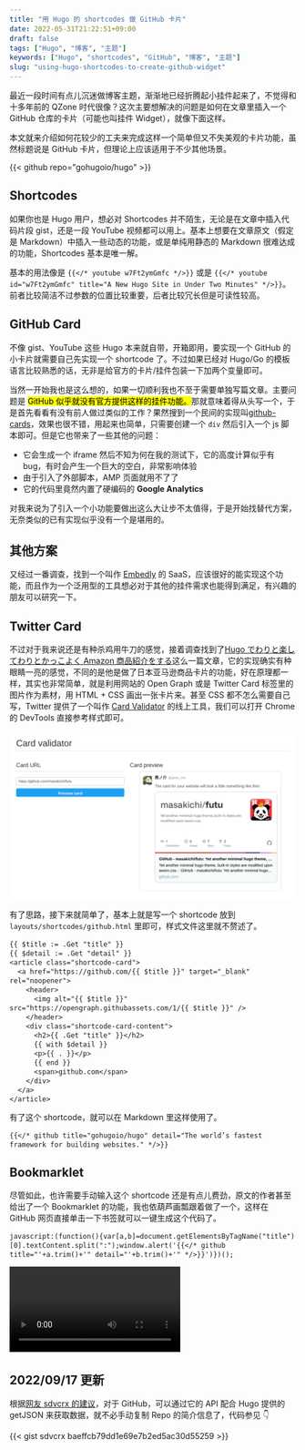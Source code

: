 ```yaml
---
title: "用 Hugo 的 shortcodes 做 GitHub 卡片"
date: 2022-05-31T21:22:51+09:00
draft: false
tags: ["Hugo", "博客", "主题"]
keywords: ["Hugo", "shortcodes", "GitHub", "博客", "主题"]
slug: "using-hugo-shortcodes-to-create-github-widget"
---
```


最近一段时间有点儿沉迷做博客主题，渐渐地已经折腾起小挂件起来了，不觉得和十多年前的 QZone 时代很像？这次主要想解决的问题是如何在文章里插入一个 GitHub 仓库的卡片（可能也叫挂件 Widget），就像下面这样。

本文就来介绍如何花较少的工夫来完成这样一个简单但又不失美观的卡片功能，虽然标题说是 GitHub 卡片，但理论上应该适用于不少其他场景。

{{< github repo="gohugoio/hugo" >}}

<!--more-->

## Shortcodes

如果你也是 Hugo 用户，想必对 Shortcodes 并不陌生，无论是在文章中插入代码片段 gist，还是一段 YouTube 视频都可以用上。基本上想要在文章原文（假定是 Markdown）中插入一些动态的功能，或是单纯用静态的 Markdown 很难达成的功能，Shortcodes 基本是唯一解。

基本的用法像是 `{{</* youtube w7Ft2ymGmfc */>}}` 或是 `{{</* youtube id="w7Ft2ymGmfc" title="A New Hugo Site in Under Two Minutes" */>}}`。前者比较简洁不过参数的位置比较重要，后者比较冗长但是可读性较高。

## GitHub Card

不像 gist、YouTube 这些 Hugo 本来就自带，开箱即用，要实现一个 GitHub 的小卡片就需要自己先实现一个 shortcode 了。不过如果已经对 Hugo/Go 的模板语言比较熟悉的话，无非是给官方的卡片/挂件包装一下加两个变量即可。

当然一开始我也是这么想的，如果一切顺利我也不至于需要单独写篇文章。主要问题是 <mark>GitHub 似乎就没有官方提供这样的挂件功能。</mark>那就意味着得从头写一个，于是首先看看有没有前人做过类似的工作？果然搜到一个民间的实现叫[github-cards](https://github.com/lepture/github-cards)，效果也很不错，用起来也简单，只需要创建一个 `div` 然后引入一个 js 脚本即可。但是它也带来了一些其他的问题：

- 它会生成一个 iframe 然后不知为何在我的测试下，它的高度计算似乎有 bug，有时会产生一个巨大的空白，非常影响体验
- 由于引入了外部脚本，AMP 页面就用不了了
- 它的代码里竟然内置了硬编码的 **Google Analytics**

对我来说为了引入一个小功能要做出这么大让步不太值得，于是开始找替代方案，无奈类似的已有实现似乎没有一个是堪用的。

## 其他方案

又经过一番调查，找到一个叫作 [Embedly](https://embed.ly/) 的 SaaS，应该很好的能实现这个功能，而且作为一个泛用型的工具想必对于其他的挂件需求也能得到满足，有兴趣的朋友可以研究一下。

## Twitter Card

不过对于我来说还是有种杀鸡用牛刀的感觉，接着调查找到了[Hugo でわりと楽してわりとかっこよく Amazon 商品紹介をする](https://yusukebe.com/posts/2020/amazon-shortcode/)这么一篇文章，它的实现确实有种眼睛一亮的感觉，不同的是他是做了日本亚马逊商品卡片的功能，好在原理都一样，其实也非常简单，就是利用网站的 Open Graph 或是 Twitter Card 标签里的图片作为素材，用 HTML + CSS 画出一张卡片来。甚至 CSS 都不怎么需要自己写，Twitter 提供了一个叫作 [Card Validator](https://cards-dev.twitter.com/validator) 的线上工具，我们可以打开 Chrome 的 DevTools 直接参考样式即可。

![Twitter Card Validator](twitter_card_validator.png)

有了思路，接下来就简单了，基本上就是写一个 shortcode 放到 `layouts/shortcodes/github.html` 里即可，样式文件这里就不赘述了。

```go-html-template
{{ $title := .Get "title" }}
{{ $detail := .Get "detail" }}
<article class="shortcode-card">
  <a href="https://github.com/{{ $title }}" target="_blank" rel="noopener">
    <header>
      <img alt="{{ $title }}" src="https://opengraph.githubassets.com/1/{{ $title }}" />
    </header>
    <div class="shortcode-card-content">
      <h2>{{ .Get "title" }}</h2>
      {{ with $detail }}
      <p>{{ . }}</p>
      {{ end }}
      <span>github.com</span>
    </div>
  </a>
</article>
```

有了这个 shortcode，就可以在 Markdown 里这样使用了。

```go-html-template
{{</* github title="gohugoio/hugo" detail="The world’s fastest framework for building websites." */>}}
```

## Bookmarklet

尽管如此，也许需要手动输入这个 shortcode 还是有点儿费劲，原文的作者甚至给出了一个 Bookmarklet 的功能，我也依葫芦画瓢跟着做了一个，这样在 GitHub 网页直接单击一下书签就可以一键生成这个代码了。

```
javascript:(function(){var[a,b]=document.getElementsByTagName("title")[0].textContent.split(":");window.alert('{{</* github title="'+a.trim()+'" detail="'+b.trim()+'" */>}}')})();
```

<video controls src="bookmarklet_usage.webm"></video>

## 2022/09/17 更新

根据[网友 sdvcrx 的建议](http://disq.us/p/2qvivgd)，对于 GitHub，可以通过它的 API 配合 Hugo 提供的 getJSON 来获取数据，就不必手动复制 Repo 的简介信息了，代码参见 👇

{{< gist sdvcrx baeffcb79dd1e69e7b2ed5ac30d55259 >}}
